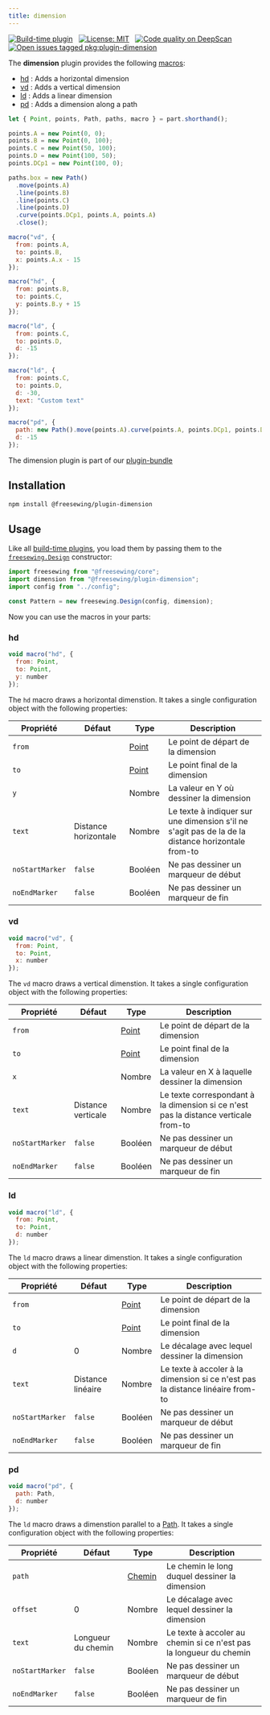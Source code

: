 ```yaml
---
title: dimension
---
```


[![Build-time plugin](https://img.shields.io/badge/Type-build--time-purple.svg)](/plugins) &nbsp; [![License: MIT](https://img.shields.io/npm/l/@freesewing/plugin-dimension.svg?label=License)](https://www.npmjs.com/package/@freesewing/plugin-dimension) &nbsp; [![Code quality on DeepScan](https://deepscan.io/api/teams/2114/projects/2993/branches/23256/badge/grade.svg)](https://deepscan.io/dashboard#view=project&tid=2114&pid=2993&bid=23256) &nbsp; [![Open issues tagged pkg:plugin-dimension](https://img.shields.io/github/issues/freesewing/freesewing/pkg:plugin-dimension.svg?label=Issues)](https://github.com/freesewing/freesewing/issues?q=is%3Aissue+is%3Aopen+label%3Apkg%3Aplugin-dimension)

The **dimension** plugin provides the following [macros](/plugins#macros):

 - [hd](#hd) : Adds a horizontal dimension
 - [vd](#vd) : Adds a vertical dimension
 - [ld](#ld) : Adds a linear dimension
 - [pd](#pd) : Adds a dimension along a path

<Example part="plugin_dimension" caption="An example of the different dimensinon macros" design={false} />

```js
let { Point, points, Path, paths, macro } = part.shorthand();

points.A = new Point(0, 0);
points.B = new Point(0, 100);
points.C = new Point(50, 100);
points.D = new Point(100, 50);
points.DCp1 = new Point(100, 0);

paths.box = new Path()
  .move(points.A)
  .line(points.B)
  .line(points.C)
  .line(points.D)
  .curve(points.DCp1, points.A, points.A)
  .close();

macro("vd", {
  from: points.A,
  to: points.B,
  x: points.A.x - 15
});

macro("hd", {
  from: points.B,
  to: points.C,
  y: points.B.y + 15
});

macro("ld", {
  from: points.C,
  to: points.D,
  d: -15
});

macro("ld", {
  from: points.C,
  to: points.D,
  d: -30,
  text: "Custom text"
});

macro("pd", {
  path: new Path().move(points.A).curve(points.A, points.DCp1, points.D),
  d: -15
});
```

<Tip>

The dimension plugin is part of our [plugin-bundle](/reference/plugins/bundle)

</Tip>

## Installation

```bash
npm install @freesewing/plugin-dimension
```

## Usage

Like all [build-time plugins](/guides/plugins/#build-time-plugins), you load them by passing them to the [`freesewing.Design`](/reference/api#design) constructor:

```js
import freesewing from "@freesewing/core";
import dimension from "@freesewing/plugin-dimension";
import config from "../config";

const Pattern = new freesewing.Design(config, dimension);
```

Now you can use the macros in your parts:

### hd

```js
void macro("hd", {
  from: Point,
  to: Point,
  y: number
});
```

The `hd` macro draws a horizontal dimenstion. It takes a single configuration object with the following properties:

| Propriété       | Défaut               | Type                          | Description                                                                                       |
| --------------- | -------------------- | ----------------------------- | ------------------------------------------------------------------------------------------------- |
| `from`          |                      | [Point](/reference/api/point) | Le point de départ de la dimension                                                                |
| `to`            |                      | [Point](/reference/api/point) | Le point final de la dimension                                                                    |
| `y`             |                      | Nombre                        | La valeur en Y où dessiner la dimension                                                           |
| `text`          | Distance horizontale | Nombre                        | Le texte à indiquer sur une dimension s'il ne s'agit pas de la de la distance horizontale from-to |
| `noStartMarker` | `false`              | Booléen                       | Ne pas dessiner un marqueur de début                                                              |
| `noEndMarker`   | `false`              | Booléen                       | Ne pas dessiner un marqueur de fin                                                                |

### vd

```js
void macro("vd", {
  from: Point,
  to: Point,
  x: number
});
```

The `vd` macro draws a vertical dimenstion. It takes a single configuration object with the following properties:

| Propriété       | Défaut             | Type                          | Description                                                                         |
| --------------- | ------------------ | ----------------------------- | ----------------------------------------------------------------------------------- |
| `from`          |                    | [Point](/reference/api/point) | Le point de départ de la dimension                                                  |
| `to`            |                    | [Point](/reference/api/point) | Le point final de la dimension                                                      |
| `x`             |                    | Nombre                        | La valeur en X à laquelle dessiner la dimension                                     |
| `text`          | Distance verticale | Nombre                        | Le texte correspondant à la dimension si ce n'est pas la distance verticale from-to |
| `noStartMarker` | `false`            | Booléen                       | Ne pas dessiner un marqueur de début                                                |
| `noEndMarker`   | `false`            | Booléen                       | Ne pas dessiner un marqueur de fin                                                  |

### ld

```js
void macro("ld", {
  from: Point,
  to: Point,
  d: number
});
```

The `ld` macro draws a linear dimenstion. It takes a single configuration object with the following properties:

| Propriété       | Défaut            | Type                          | Description                                                                    |
| --------------- | ----------------- | ----------------------------- | ------------------------------------------------------------------------------ |
| `from`          |                   | [Point](/reference/api/point) | Le point de départ de la dimension                                             |
| `to`            |                   | [Point](/reference/api/point) | Le point final de la dimension                                                 |
| `d`             | 0                 | Nombre                        | Le décalage avec lequel dessiner la dimension                                  |
| `text`          | Distance linéaire | Nombre                        | Le texte à accoler à la dimension si ce n'est pas la distance linéaire from-to |
| `noStartMarker` | `false`           | Booléen                       | Ne pas dessiner un marqueur de début                                           |
| `noEndMarker`   | `false`           | Booléen                       | Ne pas dessiner un marqueur de fin                                             |

### pd

```js
void macro("pd", {
  path: Path,
  d: number
});
```

The `ld` macro draws a dimenstion parallel to a [Path](/reference/api/path). It takes a single configuration object with the following properties:

| Propriété       | Défaut             | Type                          | Description                                                        |
| --------------- | ------------------ | ----------------------------- | ------------------------------------------------------------------ |
| `path`          |                    | [Chemin](/reference/api/path) | Le chemin le long duquel dessiner la dimension                     |
| `offset`        | 0                  | Nombre                        | Le décalage avec lequel dessiner la dimension                      |
| `text`          | Longueur du chemin | Nombre                        | Le texte à accoler au chemin si ce n'est pas la longueur du chemin |
| `noStartMarker` | `false`            | Booléen                       | Ne pas dessiner un marqueur de début                               |
| `noEndMarker`   | `false`            | Booléen                       | Ne pas dessiner un marqueur de fin                                 |

